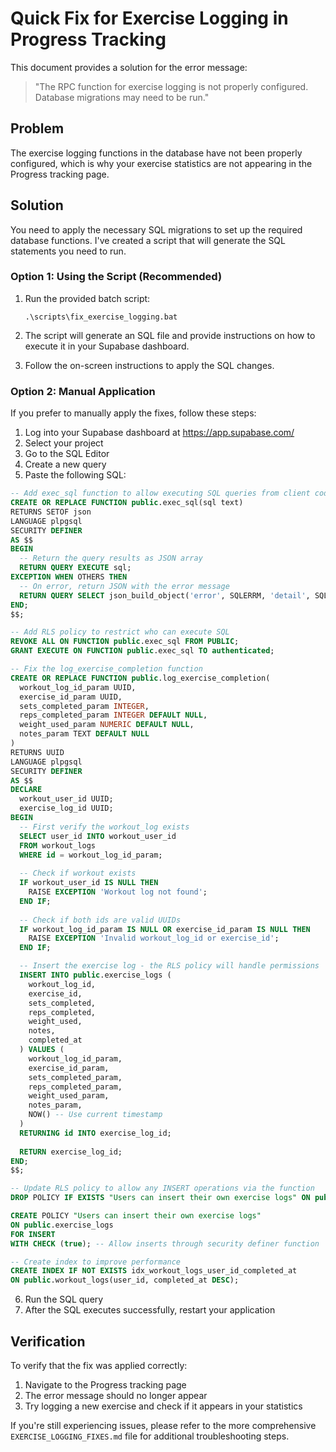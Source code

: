 # Quick Fix for Exercise Logging in Progress Tracking

This document provides a solution for the error message:

> "The RPC function for exercise logging is not properly configured. Database migrations may need to be run."

## Problem

The exercise logging functions in the database have not been properly configured, which is why your exercise statistics are not appearing in the Progress tracking page.

## Solution

You need to apply the necessary SQL migrations to set up the required database functions. I've created a script that will generate the SQL statements you need to run.

### Option 1: Using the Script (Recommended)

1. Run the provided batch script:
   ```
   .\scripts\fix_exercise_logging.bat
   ```

2. The script will generate an SQL file and provide instructions on how to execute it in your Supabase dashboard.

3. Follow the on-screen instructions to apply the SQL changes.

### Option 2: Manual Application

If you prefer to manually apply the fixes, follow these steps:

1. Log into your Supabase dashboard at https://app.supabase.com/
2. Select your project
3. Go to the SQL Editor
4. Create a new query
5. Paste the following SQL:

```sql
-- Add exec_sql function to allow executing SQL queries from client code
CREATE OR REPLACE FUNCTION public.exec_sql(sql text)
RETURNS SETOF json
LANGUAGE plpgsql
SECURITY DEFINER
AS $$
BEGIN
  -- Return the query results as JSON array
  RETURN QUERY EXECUTE sql;
EXCEPTION WHEN OTHERS THEN
  -- On error, return JSON with the error message
  RETURN QUERY SELECT json_build_object('error', SQLERRM, 'detail', SQLSTATE);
END;
$$;

-- Add RLS policy to restrict who can execute SQL
REVOKE ALL ON FUNCTION public.exec_sql FROM PUBLIC;
GRANT EXECUTE ON FUNCTION public.exec_sql TO authenticated;

-- Fix the log_exercise_completion function
CREATE OR REPLACE FUNCTION public.log_exercise_completion(
  workout_log_id_param UUID,
  exercise_id_param UUID,
  sets_completed_param INTEGER,
  reps_completed_param INTEGER DEFAULT NULL,
  weight_used_param NUMERIC DEFAULT NULL,
  notes_param TEXT DEFAULT NULL
)
RETURNS UUID
LANGUAGE plpgsql
SECURITY DEFINER
AS $$
DECLARE
  workout_user_id UUID;
  exercise_log_id UUID;
BEGIN
  -- First verify the workout_log exists
  SELECT user_id INTO workout_user_id
  FROM workout_logs
  WHERE id = workout_log_id_param;
  
  -- Check if workout exists
  IF workout_user_id IS NULL THEN
    RAISE EXCEPTION 'Workout log not found';
  END IF;
  
  -- Check if both ids are valid UUIDs
  IF workout_log_id_param IS NULL OR exercise_id_param IS NULL THEN
    RAISE EXCEPTION 'Invalid workout_log_id or exercise_id';
  END IF;

  -- Insert the exercise log - the RLS policy will handle permissions
  INSERT INTO public.exercise_logs (
    workout_log_id,
    exercise_id,
    sets_completed,
    reps_completed,
    weight_used,
    notes,
    completed_at
  ) VALUES (
    workout_log_id_param,
    exercise_id_param,
    sets_completed_param,
    reps_completed_param,
    weight_used_param,
    notes_param,
    NOW() -- Use current timestamp
  )
  RETURNING id INTO exercise_log_id;
  
  RETURN exercise_log_id;
END;
$$;

-- Update RLS policy to allow any INSERT operations via the function
DROP POLICY IF EXISTS "Users can insert their own exercise logs" ON public.exercise_logs;

CREATE POLICY "Users can insert their own exercise logs"
ON public.exercise_logs
FOR INSERT
WITH CHECK (true); -- Allow inserts through security definer function

-- Create index to improve performance
CREATE INDEX IF NOT EXISTS idx_workout_logs_user_id_completed_at 
ON public.workout_logs(user_id, completed_at DESC);
```

6. Run the SQL query
7. After the SQL executes successfully, restart your application

## Verification

To verify that the fix was applied correctly:

1. Navigate to the Progress tracking page
2. The error message should no longer appear
3. Try logging a new exercise and check if it appears in your statistics

If you're still experiencing issues, please refer to the more comprehensive `EXERCISE_LOGGING_FIXES.md` file for additional troubleshooting steps.
